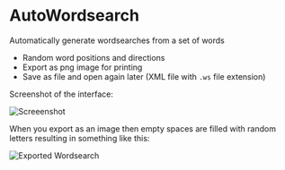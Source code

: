 # AutoWordsearch

Automatically generate wordsearches from a set of words

- Random word positions and directions
- Export as png image for printing
- Save as file and open again later (XML file with `.ws` file extension)

Screenshot of the interface:

![Screeenshot](https://i.imgur.com/8bJZscn.png)

When you export as an image then empty spaces are filled with random letters resulting in something like this:

![Exported Wordsearch](https://i.imgur.com/TYUYl2t.png)
